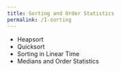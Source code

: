 ```yaml
---
title: Sorting and Order Statistics
permalink: /I-sorting
---
```


- Heapsort
- Quicksort
- Sorting in Linear Time
- Medians and Order Statistics
